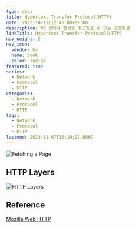 ```yaml
---
type: docs
title: Hypertext Transfer Protocol(HTTP)
date: 2023-10-15T12:46:00+09:00
description: W3 상에서 정보를 주고받을 수 있는 프로토콜
linkTitle: Hypertext Transfer Protocol(HTTP)
nav_weight: 2
nav_icon:
  vendor: bs
  name: book
  color: indigo
featured: true
series:
  - Network
  - Protocol
  - HTTP
categories:
  - Network
  - Protocol
  - HTTP
tags:
  - Network
  - Protocol
  - HTTP
lastmod: 2023-11-07T16:19:27.009Z
---
```


![Fetching a Page](/notes/fetching_a_page.png#center)

## HTTP Layers

![HTTP Layers](/notes/http-layers.png#center)

## Reference

[Mozilla Web HTTP](https://developer.mozilla.org/ko/docs/Web/HTTP)
